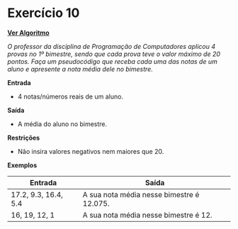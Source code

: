 # Exercício 10

[**Ver Algoritmo**](Algoritmo10.md)

*O professor da disciplina de Programação de Computadores aplicou 4 provas no 1º bimestre, sendo que cada prova teve o valor máximo de 20 pontos. Faça um pseudocódigo que receba cada uma das notas de um aluno e apresente a nota média dele no bimestre.*

**Entrada**
- 4 notas/números reais de um aluno.

**Saída**
- A média do aluno no bimestre.

**Restrições**
- Não insira valores negativos nem maiores que 20.

**Exemplos**

| Entrada                       | Saída                                |
|-------------------------------|--------------------------------------|
| 17.2, 9.3, 16.4, 5.4           | A sua nota média nesse bimestre é 12.075. |
| 16, 19, 12, 1                 | A sua nota média nesse bimestre é 12.     |
